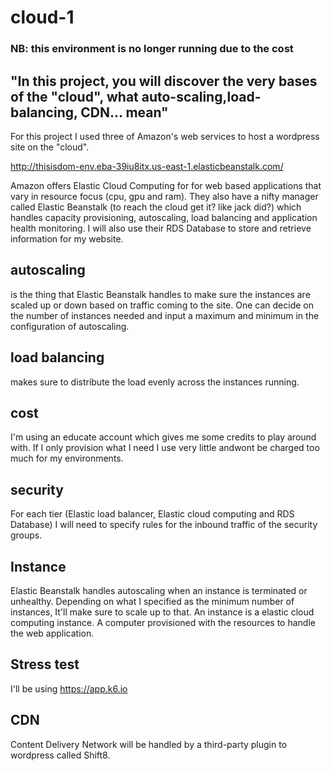 # cloud-1
### NB: this environment is no longer running due to the cost

## "In this project, you will discover the very bases of the "cloud", what auto-scaling,load-balancing, CDN... mean"
For this project I used three of Amazon's web services to host a wordpress site on the "cloud".

http://thisisdom-env.eba-39iu8itx.us-east-1.elasticbeanstalk.com/

Amazon offers Elastic Cloud Computing for for web based applications that vary in resource focus (cpu, gpu and ram). 
They also have a nifty manager called Elastic Beanstalk (to reach the cloud get it? like jack did?) which handles capacity provisioning, autoscaling, load balancing and application health monitoring.
I will also use their RDS Database to store and retrieve information for my website.

## autoscaling
is the thing that Elastic Beanstalk handles to make sure the instances are scaled up or down based on traffic coming to the site. One can decide on the number of instances needed and input a maximum and minimum in the configuration of autoscaling.

## load balancing
makes sure to distribute the load evenly across the instances running.

## cost
I'm using an educate account which gives me some credits to play around with. If I only provision what I need I use very little andwont be charged too much for my environments.

## security
For each tier (Elastic load balancer, Elastic cloud computing and RDS Database) I will need to specify rules for the inbound traffic of the security groups.

## Instance
Elastic Beanstalk handles autoscaling when an instance is terminated or unhealthy. Depending on what I specified as the minimum number of instances, It'll make sure to scale up to that. An instance is a elastic cloud computing instance. A computer provisioned with the resources to handle the web application.

## Stress test
I'll be using https://app.k6.io

## CDN
Content Delivery Network will be handled by a third-party plugin to wordpress called Shift8.

